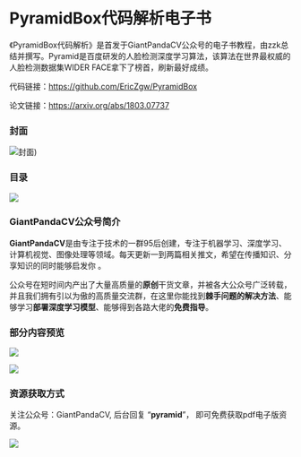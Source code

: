 # PyramidBox代码解析电子书

《PyramidBox代码解析》是首发于GiantPandaCV公众号的电子书教程，由zzk总结并撰写。Pyramid是百度研发的人脸检测深度学习算法，该算法在世界最权威的人脸检测数据集WIDER FACE拿下了榜首，刷新最好成绩。

代码链接：https://github.com/EricZgw/PyramidBox

论文链接：https://arxiv.org/abs/1803.07737

### 封面

![封面](https://img-blog.csdnimg.cn/20200627222634293.png?x-oss-process=image/watermark,type_ZmFuZ3poZW5naGVpdGk,shadow_10,text_aHR0cHM6Ly9ibG9nLmNzZG4ubmV0L0REX1BQX0pK,size_16,color_FFFFFF,t_70))

### 目录

![](https://img-blog.csdnimg.cn/2020062722170088.png?x-oss-process=image/watermark,type_ZmFuZ3poZW5naGVpdGk,shadow_10,text_aHR0cHM6Ly9ibG9nLmNzZG4ubmV0L0REX1BQX0pK,size_16,color_FFFFFF,t_70)

### GiantPandaCV公众号简介

 **GiantPandaCV**是由专注于技术的一群95后创建，专注于机器学习、深度学习、计算机视觉、图像处理等领域。每天更新一到两篇相关推文，希望在传播知识、分享知识的同时能够启发你 。

公众号在短时间内产出了大量高质量的**原创**干货文章，并被各大公众号广泛转载，并且我们拥有引以为傲的高质量交流群，在这里你能找到**棘手问题的解决方法**、能够学习**部署深度学习模型**、能够得到各路大佬的**免费指导**。

### 部分内容预览

![](https://img-blog.csdnimg.cn/20200627221759117.png?x-oss-process=image/watermark,type_ZmFuZ3poZW5naGVpdGk,shadow_10,text_aHR0cHM6Ly9ibG9nLmNzZG4ubmV0L0REX1BQX0pK,size_16,color_FFFFFF,t_70)

![](https://img-blog.csdnimg.cn/20200627221929527.png?x-oss-process=image/watermark,type_ZmFuZ3poZW5naGVpdGk,shadow_10,text_aHR0cHM6Ly9ibG9nLmNzZG4ubmV0L0REX1BQX0pK,size_16,color_FFFFFF,t_70)

### 资源获取方式

关注公众号：GiantPandaCV, 后台回复 “**pyramid**”， 即可免费获取pdf电子版资源。

![](https://img-blog.csdnimg.cn/20200116212417846.jpg)